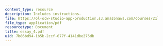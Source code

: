 ```yaml
---
content_type: resource
description: Includes instructions.
file: https://ol-ocw-studio-app-production.s3.amazonaws.com/courses/21l-007j-after-columbus-fall-2003/7b86bd941b5b2ccf077f4141dbe276db_essay_4.pdf
file_type: application/pdf
resourcetype: Document
title: essay_4.pdf
uid: 7b86bd94-1b5b-2ccf-077f-4141dbe276db
---
```

